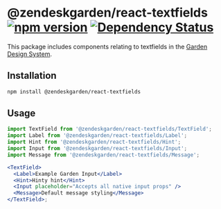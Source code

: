 # @zendeskgarden/react-textfields [![npm version](https://img.shields.io/npm/v/@zendeskgarden/react-textfields.svg?style=flat-square)](https://www.npmjs.com/package/@zendeskgarden/react-textfields) [![Dependency Status](https://img.shields.io/david/zendeskgarden/react-components.svg?path=packages/textfields&style=flat-square)](https://david-dm.org/zendeskgarden/react-components?path=packages/textfields) <!-- markdownlint-disable -->

<!-- markdownlint-enable -->

This package includes components relating to textfields in the
[Garden Design System](https://zendeskgarden.github.io/).

## Installation

```sh
npm install @zendeskgarden/react-textfields
```

## Usage

```jsx static
import TextField from '@zendeskgarden/react-textfields/TextField';
import Label from '@zendeskgarden/react-textfields/Label';
import Hint from '@zendeskgarden/react-textfields/Hint';
import Input from '@zendeskgarden/react-textfields/Input';
import Message from '@zendeskgarden/react-textfields/Message';

<TextField>
  <Label>Example Garden Input</Label>
  <Hint>Hinty hint</Hint>
  <Input placeholder="Accepts all native input props" />
  <Message>Default message styling</Message>
</TextField>;
```
